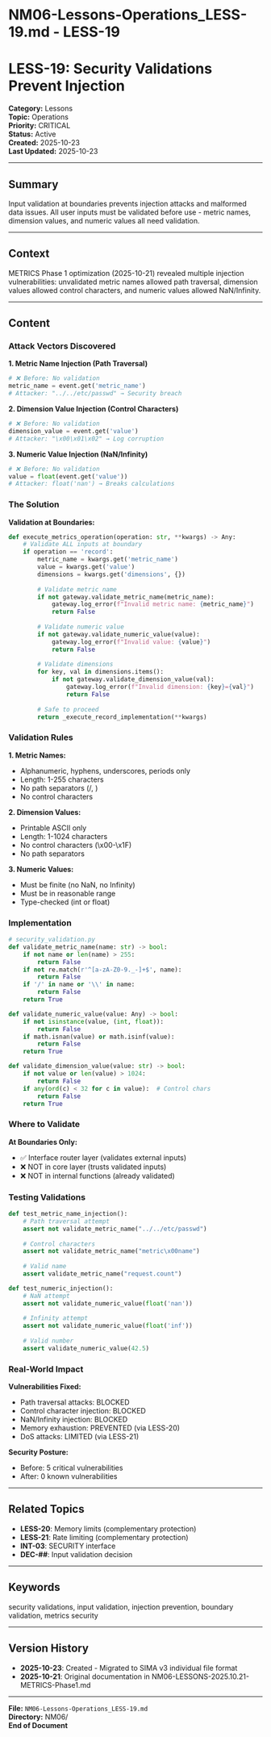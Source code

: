 # NM06-Lessons-Operations_LESS-19.md - LESS-19

# LESS-19: Security Validations Prevent Injection

**Category:** Lessons  
**Topic:** Operations  
**Priority:** CRITICAL  
**Status:** Active  
**Created:** 2025-10-23  
**Last Updated:** 2025-10-23

---

## Summary

Input validation at boundaries prevents injection attacks and malformed data issues. All user inputs must be validated before use - metric names, dimension values, and numeric values all need validation.

---

## Context

METRICS Phase 1 optimization (2025-10-21) revealed multiple injection vulnerabilities: unvalidated metric names allowed path traversal, dimension values allowed control characters, and numeric values allowed NaN/Infinity.

---

## Content

### Attack Vectors Discovered

**1. Metric Name Injection (Path Traversal)**
```python
# ❌ Before: No validation
metric_name = event.get('metric_name')
# Attacker: "../../etc/passwd" → Security breach
```

**2. Dimension Value Injection (Control Characters)**
```python
# ❌ Before: No validation
dimension_value = event.get('value')
# Attacker: "\x00\x01\x02" → Log corruption
```

**3. Numeric Value Injection (NaN/Infinity)**
```python
# ❌ Before: No validation
value = float(event.get('value'))
# Attacker: float('nan') → Breaks calculations
```

### The Solution

**Validation at Boundaries:**
```python
def execute_metrics_operation(operation: str, **kwargs) -> Any:
    # Validate ALL inputs at boundary
    if operation == 'record':
        metric_name = kwargs.get('metric_name')
        value = kwargs.get('value')
        dimensions = kwargs.get('dimensions', {})
        
        # Validate metric name
        if not gateway.validate_metric_name(metric_name):
            gateway.log_error(f"Invalid metric name: {metric_name}")
            return False
        
        # Validate numeric value
        if not gateway.validate_numeric_value(value):
            gateway.log_error(f"Invalid value: {value}")
            return False
        
        # Validate dimensions
        for key, val in dimensions.items():
            if not gateway.validate_dimension_value(val):
                gateway.log_error(f"Invalid dimension: {key}={val}")
                return False
        
        # Safe to proceed
        return _execute_record_implementation(**kwargs)
```

### Validation Rules

**1. Metric Names:**
- Alphanumeric, hyphens, underscores, periods only
- Length: 1-255 characters
- No path separators (/, \)
- No control characters

**2. Dimension Values:**
- Printable ASCII only
- Length: 1-1024 characters
- No control characters (\x00-\x1F)
- No path separators

**3. Numeric Values:**
- Must be finite (no NaN, no Infinity)
- Must be in reasonable range
- Type-checked (int or float)

### Implementation

```python
# security_validation.py
def validate_metric_name(name: str) -> bool:
    if not name or len(name) > 255:
        return False
    if not re.match(r'^[a-zA-Z0-9._-]+$', name):
        return False
    if '/' in name or '\\' in name:
        return False
    return True

def validate_numeric_value(value: Any) -> bool:
    if not isinstance(value, (int, float)):
        return False
    if math.isnan(value) or math.isinf(value):
        return False
    return True

def validate_dimension_value(value: str) -> bool:
    if not value or len(value) > 1024:
        return False
    if any(ord(c) < 32 for c in value):  # Control chars
        return False
    return True
```

### Where to Validate

**At Boundaries Only:**
- ✅ Interface router layer (validates external inputs)
- ❌ NOT in core layer (trusts validated inputs)
- ❌ NOT in internal functions (already validated)

### Testing Validations

```python
def test_metric_name_injection():
    # Path traversal attempt
    assert not validate_metric_name("../../etc/passwd")
    
    # Control characters
    assert not validate_metric_name("metric\x00name")
    
    # Valid name
    assert validate_metric_name("request.count")

def test_numeric_injection():
    # NaN attempt
    assert not validate_numeric_value(float('nan'))
    
    # Infinity attempt
    assert not validate_numeric_value(float('inf'))
    
    # Valid number
    assert validate_numeric_value(42.5)
```

### Real-World Impact

**Vulnerabilities Fixed:**
- Path traversal attacks: BLOCKED
- Control character injection: BLOCKED
- NaN/Infinity injection: BLOCKED
- Memory exhaustion: PREVENTED (via LESS-20)
- DoS attacks: LIMITED (via LESS-21)

**Security Posture:**
- Before: 5 critical vulnerabilities
- After: 0 known vulnerabilities

---

## Related Topics

- **LESS-20**: Memory limits (complementary protection)
- **LESS-21**: Rate limiting (complementary protection)
- **INT-03**: SECURITY interface
- **DEC-##**: Input validation decision

---

## Keywords

security validations, input validation, injection prevention, boundary validation, metrics security

---

## Version History

- **2025-10-23**: Created - Migrated to SIMA v3 individual file format
- **2025-10-21**: Original documentation in NM06-LESSONS-2025.10.21-METRICS-Phase1.md

---

**File:** `NM06-Lessons-Operations_LESS-19.md`  
**Directory:** NM06/  
**End of Document**
